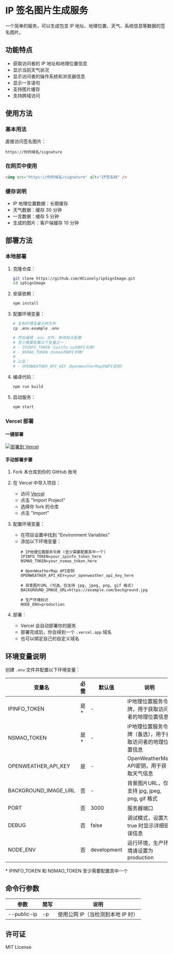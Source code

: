 # IP 签名图片生成服务

一个简单的服务，可以生成包含 IP 地址、地理位置、天气、系统信息等数据的签名图片。

## 功能特点

- 获取访问者的 IP 地址和地理位置信息
- 显示当前天气状况
- 显示访问者的操作系统和浏览器信息
- 显示一言语句
- 支持图片缓存
- 支持跨域访问

## 使用方法

### 基本用法

直接访问签名图片：
```
https://你的域名/signature
```

### 在网页中使用

```html
<img src="https://你的域名/signature" alt="IP签名档" />
```

### 缓存说明

- IP 地理位置数据：长期缓存
- 天气数据：缓存 30 分钟
- 一言数据：缓存 5 分钟
- 生成的图片：客户端缓存 10 分钟

## 部署方法

### 本地部署

1. 克隆仓库：
   ```bash
   git clone https://github.com/HCLonely/ipSignImage.git
   cd ipSignImage
   ```

2. 安装依赖：
   ```bash
   npm install
   ```

3. 配置环境变量：
   ```bash
   # 复制环境变量示例文件
   cp .env.example .env

   # 然后编辑 .env 文件，修改相关配置
   # 至少需要配置以下变量之一：
   # - IPINFO_TOKEN（ipinfo.io的API令牌）
   # - NSMAO_TOKEN（nsmao的API令牌）
   #
   # 以及：
   # - OPENWEATHER_API_KEY（OpenWeatherMap的API密钥）
   ```

4. 编译代码：
   ```bash
   npm run build
   ```

5. 启动服务：
   ```bash
   npm start
   ```

### Vercel 部署

#### 一键部署

[![部署到 Vercel](https://vercel.com/button)](https://vercel.com/new/clone?repository-url=https%3A%2F%2Fgithub.com%2FHCLonely%2FipSignImage&env=IPINFO_TOKEN,NSMAO_TOKEN,OPENWEATHER_API_KEY,BACKGROUND_IMAGE_URL&envDescription=需要配置相关API密钥才能正常使用&envLink=https%3A%2F%2Fgithub.com%2FHCLonely%2FipSignImage%23环境变量说明)

#### 手动部署步骤

1. Fork 本仓库到你的 GitHub 账号

2. 在 Vercel 中导入项目：
   - 访问 [Vercel](https://vercel.com)
   - 点击 "Import Project"
   - 选择你 fork 的仓库
   - 点击 "Import"

3. 配置环境变量：
   - 在项目设置中找到 "Environment Variables"
   - 添加以下环境变量：
     ```env
     # IP地理位置服务令牌 (至少需要配置其中一个)
     IPINFO_TOKEN=your_ipinfo_token_here
     NSMAO_TOKEN=your_nsmao_token_here

     # OpenWeatherMap API密钥
     OPENWEATHER_API_KEY=your_openweather_api_key_here

     # 背景图片URL (可选，仅支持 jpg, jpeg, png, gif 格式)
     BACKGROUND_IMAGE_URL=https://example.com/background.jpg

     # 生产环境标识
     NODE_ENV=production
     ```

4. 部署：
   - Vercel 会自动部署你的服务
   - 部署完成后，你会得到一个 `.vercel.app` 域名
   - 也可以绑定自己的自定义域名

## 环境变量说明

创建 `.env` 文件并配置以下环境变量：

| 变量名 | 必需 | 默认值 | 说明 |
|--------|------|--------|------|
| IPINFO_TOKEN | 是* | - | IP地理位置服务令牌，用于获取访问者的地理位置信息 |
| NSMAO_TOKEN | 是* | - | IP地理位置服务令牌（备选），用于获取访问者的地理位置信息 |
| OPENWEATHER_API_KEY | 是 | - | OpenWeatherMap API密钥，用于获取天气信息 |
| BACKGROUND_IMAGE_URL | 否 | - | 背景图片URL，仅支持 jpg, jpeg, png, gif 格式 |
| PORT | 否 | 3000 | 服务器端口 |
| DEBUG | 否 | false | 调试模式，设置为 true 时显示详细错误信息 |
| NODE_ENV | 否 | development | 运行环境，生产环境请设置为 production |

\* IPINFO_TOKEN 和 NSMAO_TOKEN 至少需要配置其中一个

## 命令行参数

| 参数 | 简写 | 说明 |
|------|------|------|
| --public-ip | -p | 使用公网 IP（当检测到本地 IP 时） |

## 许可证

MIT License
